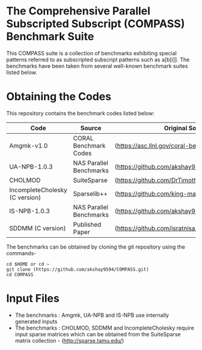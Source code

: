 
# The Comprehensive Parallel Subscripted Subscript (COMPASS) Benchmark Suite 
This COMPASS suite is a collection of benchmarks exhibiting special patterns
referred to as subscripted subscript patterns such as a[b[i]]. The benchmarks
have been taken from several well-known benchmark suites listed below.

# Obtaining the Codes

This repository contains the benchmark codes listed below:

| Code  | Source | Original Source link | 
| ------------- | ------------- | ------------- |
| Amgmk-v1.0  | CORAL Benchmark Codes | (https://asc.llnl.gov/coral-benchmarks)
| UA-NPB-1.0.3 | NAS Parallel Benchmarks | (https://github.com/akshay9595/SNU_NPB-1.0.3)  
| CHOLMOD | SuiteSparse | (https://github.com/DrTimothyAldenDavis/SuiteSparse)
| IncompleteCholesky (C version) | Sparselib++ | (https://github.com/king-mahdi/IEGenLib)
| IS-NPB-1.0.3 | NAS Parallel Benchmarks | (https://github.com/akshay9595/SNU_NPB-1.0.3)
| SDDMM (C version) | Published Paper | (https://github.com/isratnisa/SDDMM_GPU)

The benchmarks can be obtained by cloning the git repository using the commands-
```
cd $HOME or cd ~
git clone (https://github.com/akshay9594/COMPASS.git)
cd COMPASS
```

# Input Files

- The benchmarks : Amgmk, UA-NPB and IS-NPB use internally generated inputs
- The benchmarks : CHOLMOD, SDDMM and IncompleteCholesky require
   input sparse matrices which can be obtained from the SuiteSparse
   matrix collection - (http://sparse.tamu.edu/)
